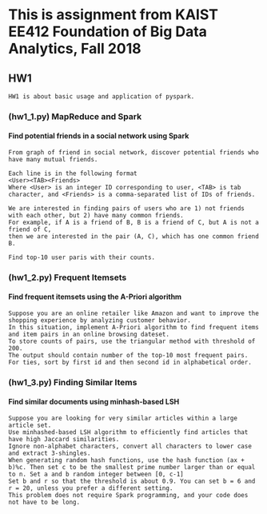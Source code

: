 # This is assignment from KAIST EE412 Foundation of Big Data Analytics, Fall 2018 
## HW1
    HW1 is about basic usage and application of pyspark.
### (hw1_1.py) MapReduce and Spark
#### Find potential friends in a social network using Spark
    From graph of friend in social network, discover potential friends who have many mutual friends. 

    Each line is in the following format
    <User><TAB><Friends>
    Where <User> is an integer ID corresponding to user, <TAB> is tab character, and <Friends> is a comma-separated list of IDs of friends.

    We are interested in finding pairs of users who are 1) not friends with each other, but 2) have many common friends.
    For example, if A is a friend of B, B is a friend of C, but A is not a friend of C, 
    then we are interested in the pair (A, C), which has one common friend B.

    Find top-10 user paris with their counts.


### (hw1_2.py) Frequent Itemsets
#### Find frequent itemsets using the A-Priori algorithm
    Suppose you are an online retailer like Amazon and want to improve the shopping experience by analyzing customer behavior. 
    In this situation, implement A-Priori algorithm to find frequent items and item pairs in an online browsing dateset. 
    To store counts of pairs, use the triangular method with threshold of 200. 
    The output should contain number of the top-10 most frequent pairs. 
    For ties, sort by first id and then second id in alphabetical order.


### (hw1_3.py) Finding Similar Items
#### Find similar documents using minhash-based LSH
    Suppose you are looking for very similar articles within a large article set. 
    Use minhashed-based LSH algorithm to efficiently find articles that have high Jaccard similarities. 
    Ignore non-alphabet characters, convert all characters to lower case and extract 3-shingles.
    When generating random hash functions, use the hash function (ax + b)%c. Then set c to be the smallest prime number larger than or equal to n. Set a and b random integer between [0, c-1]
    Set b and r so that the threshold is about 0.9. You can set b = 6 and r = 20, unless you prefer a different setting.
    This problem does not require Spark programming, and your code does not have to be long.

